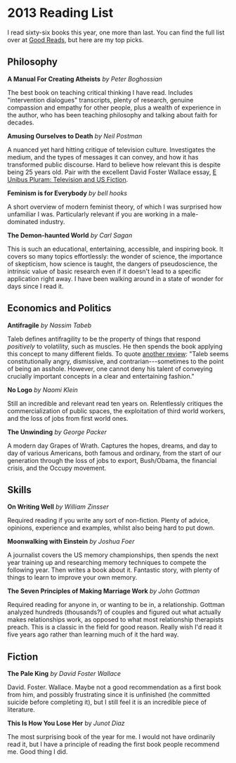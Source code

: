 # 2013 Reading List

I read sixty-six books this year, one more than last. You can find the full list over at [Good Reads](https://www.goodreads.com/review/list/2875383-xavier-shay?utf8=%E2%9C%93&read_at=2013&view=covers&per_page=100), but here are my top picks.

## Philosophy

**A Manual For Creating Atheists** _by Peter Boghossian_

The best book on teaching critical thinking I have read. Includes "intervention dialogues" transcripts, plenty of research, genuine compassion and empathy for other people, plus a wealth of experience in the author, who has been teaching philosophy and talking about faith for decades.

**Amusing Ourselves to Death** _by Neil Postman_

A nuanced yet hard hitting critique of television culture. Investigates the medium, and the types of messages it can convey, and how it has transformed public discourse. Hard to believe how relevant this is despite being 25 years old. Pair with the excellent David Foster Wallace essay, [E Unibus Pluram: Television and US Fiction](http://jsomers.net/DFW_TV.pdf).

**Feminism is for Everybody** _by bell hooks_

A short overview of modern feminist theory, of which I was surprised how unfamiliar I was. Particularly relevant if you are working in a male-dominated industry.

**The Demon-haunted World** _by Carl Sagan_

This is such an educational, entertaining, accessible, and inspiring book. It covers so many topics effortlessly: the wonder of science, the importance of skepticism, how science is taught, the dangers of pseudoscience, the intrinsic value of basic research even if it doesn't lead to a specific application right away. I have been walking around in a state of wonder for days since I read it.

## Economics and Politics

**Antifragile** _by Nassim Tabeb_

Taleb defines antifragility to be the property of things that respond _positively_ to volatility, such as muscles. He then spends the book applying this concept to many different fields. To quote [another review](https://www.goodreads.com/review/show/339732708): "Taleb seems constitutionally angry, dismissive, and contrarian---sometimes to the point of being an asshole. However, one cannot deny his talent of conveying crucially important concepts in a clear and entertaining fashion."

**No Logo** _by Naomi Klein_

Still an incredible and relevant read ten years on. Relentlessly critiques the commercialization of public spaces, the exploitation of third world workers, and the loss of jobs from first world ones.

**The Unwinding** _by George Packer_

A modern day Grapes of Wrath. Captures the hopes, dreams, and day to day of various Americans, both famous and ordinary, from the start of our generation through the loss of jobs to export, Bush/Obama, the financial crisis, and the Occupy movement.


## Skills

**On Writing Well** _by William Zinsser_

Required reading if you write any sort of non-fiction. Plenty of advice, opinions, experience and examples, whilst also being hard to put down.

**Moonwalking with Einstein** _by Joshua Foer_

A journalist covers the US memory championships, then spends the next year training up and researching memory techniques to compete the following year. Then writes a book about it. Fantastic story, with plenty of things to learn to improve your own memory.

**The Seven Principles of Making Marriage Work** _by John Gottman_

Required reading for anyone in, or wanting to be in, a relationship. Gottman analyzed hundreds (thousands?) of couples and figured out what actually makes relationships work, as opposed to what most relationship therapists preach. This is a classic in the field for good reason. Really wish I'd read it five years ago rather than learning much of it the hard way.

## Fiction

**The Pale King** _by David Foster Wallace_

David. Foster. Wallace. Maybe not a good recommendation as a first book from him, and possibly frustrating since it is unfinished (he committed suicide before completing it), but I still feel it is an incredible piece of literature.

**This Is How You Lose Her** by _Junot Diaz_

The most surprising book of the year for me. I would not have ordinarily read it, but I have a principle of reading the first book people recommend me. Good thing I did.
